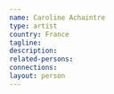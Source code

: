 ```yaml
---
name: Caroline Achaintre
type: artist
country: France
tagline: 
description:
related-persons:
connections:
layout: person
---
```

